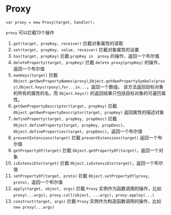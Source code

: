 # Proxy

`var proxy = new Proxy(target, handler);`

`proxy` 可以拦截13个操作
1. `get(target, propKey, receiver)`
  拦截对象属性的读取
2. `set(target, propKey, value, receiver)`
  拦截对象属性的设置
3. `has(target, propKey)`
  拦截 `propKey in  proxy` 的操作，返回一个布尔值
4. `deleteProperty(target, propKey)`
  拦截 `delete proxy[propKey]` 的操作，返回一个布尔值
5. `ownKeys(target)`
  拦截 `Object.getOwnPropertyNames(proxy)`,`Object.getOwnPropertySymbols(proxy)`,`Object.keys(rpoxy)`,`for...in...`，返回一个数组。
  该方法返回目标对象的所有的属性的名，而 `Object.keys()` 的返回结果只包括目标对象的可遍历属性。
6. `getOwnPropertyDescriptor(target, propKey)`
  拦截 `Object.getOwnPropertyDescriptor(target, propKey)` 返回属性的描述对象
7. `defineProperty(target, propKey, propDesc)`
  拦截 `Object.defineProperty(target, propKey, propDesc)`、`Object.defineProperties(target, propDesc)`，返回一个布尔值
8. `preventExtensions(target)`
  拦截 `preventExtensions(target)` 返回一个布尔值
9. `getPropertyOf(target)`
  拦截 `Object.getPropertyOf(target)`，返回一个对象
10. `isExtensible(target)`
  拦截 `Object.isExtensible(target)`，返回一个布尔值
11. `setPropertyOf(target, proto)`
  拦截 `Object.setPropertyOf(proxy, proto)`，返回一个布尔值
12. `apply(target, object, args)`
  拦截 `Proxy` 实例作为函数调用的操作，比如
  `proxy(...args)`，`proxy.call(object, ...args)`，`proxy.appley(...)`
13. `construct(target, args)`
  拦截 `Proxy` 实例作为构造函数调用的操作，比如
  `new proxy(...args)`